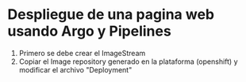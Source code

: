 # Despliegue de una pagina web usando Argo y Pipelines
1) Primero se debe crear el ImageStream
2) Copiar el Image repository generado en la plataforma (openshift) y modificar el archivo "Deployment"
